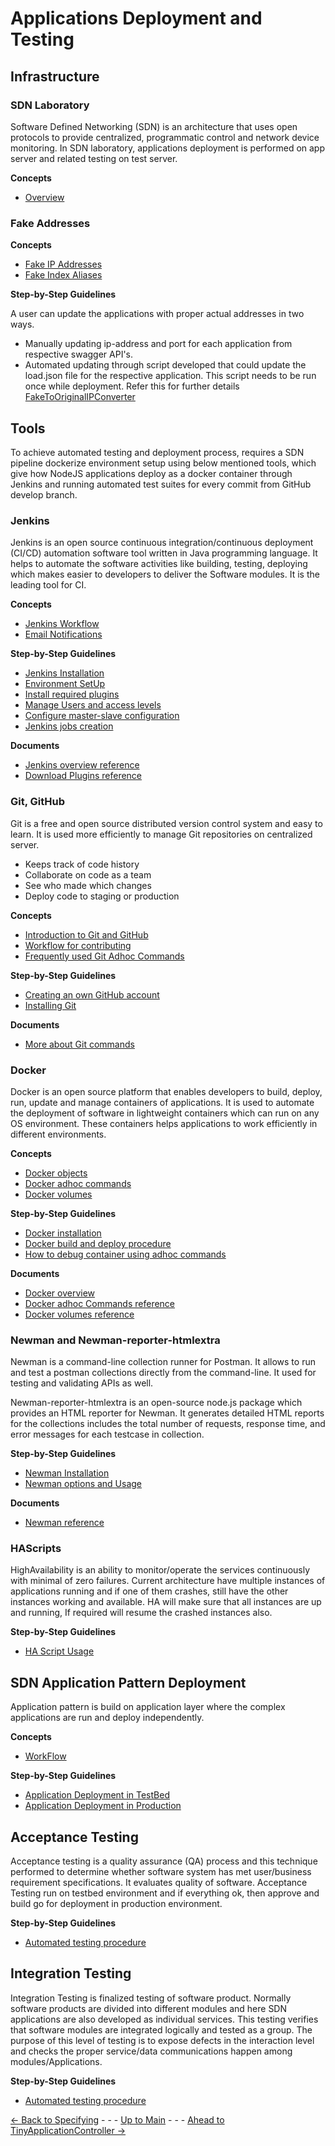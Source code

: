 # Applications Deployment and Testing 
## Infrastructure
### SDN Laboratory
Software Defined Networking (SDN) is an architecture that uses open protocols to provide centralized, programmatic control and network device monitoring. In SDN laboratory, applications deployment is performed on app server and related testing on test server.

**Concepts**
* [Overview](./Infrastructure/SdnLaboratory/Overview/OverviewandGeneralConcepts.md)

### Fake Addresses
**Concepts**
* [Fake IP Addresses](./Infrastructure/SdnLaboratory/FakeAddresses/IpAddresses.md)
* [Fake Index Aliases](./Infrastructure/SdnLaboratory/FakeAddresses/IndexAliases.md)

**Step-by-Step Guidelines**

A user can update the applications with proper actual addresses in two ways.
* Manually updating ip-address and port for each application from respective swagger API's.
* Automated updating through script developed that could update the load.json file for the respective application. This script needs to be run once while deployment. Refer this for further details [FakeToOriginalIPConverter](../../server/FakeToOriginalIPConverter/README.md)

## Tools
To achieve automated testing and deployment process, requires a SDN pipeline dockerize environment setup using below mentioned tools,   which give how NodeJS applications deploy as a docker container through Jenkins and running automated test suites for every commit from GitHub develop branch.
### Jenkins
Jenkins is an open source continuous integration/continuous deployment (CI/CD) automation software tool written in Java programming language. It helps to automate the software activities like building, testing, deploying which makes easier to developers to deliver the Software modules. It is the leading tool for CI.

**Concepts**
* [Jenkins Workflow](./Infrastructure/Tools/Jenkins/Jenkinsworkflow.md)
* [Email Notifications](./Infrastructure/Tools/Jenkins/EmailNotificationConfiguration.md)

**Step-by-Step Guidelines**
* [Jenkins Installation](./Infrastructure/Tools/Jenkins/JenkinsInstallation.md)
* [Environment SetUp](./Infrastructure/Tools/Jenkins/EnvironmentSetup.md)
* [Install required plugins](./Infrastructure/Tools/Jenkins/PluginInstallation.md)
* [Manage Users and access levels](./Infrastructure/Tools/Jenkins/ManageUsers.md)
* [Configure master-slave configuration](./Infrastructure/Tools/Jenkins/MasterSlaveConfiguration.md)
* [Jenkins jobs creation](./Infrastructure/Tools/Jenkins/JenkinsJobsAndSDNDeployment.md)

**Documents**
* [Jenkins overview reference](https://www.jenkins.io/doc/tutorials)
* [Download Plugins reference](https://updates.jenkins-ci.org/download/plugins/)

### Git, GitHub
Git is a free and open source distributed version control system and easy to learn. It is used more efficiently to manage Git repositories on centralized server. 
- Keeps track of code history
- Collaborate on code as a team
- See who made which changes
- Deploy code to staging or production

**Concepts**
* [Introduction to Git and GitHub](../PreparingSpecifying/Introduction2Git/Introduction2Git.md)
* [Workflow for contributing](../PreparingSpecifying/WorkflowForContributing/WorkflowForContributing.md)
* [Frequently used Git Adhoc Commands](./Infrastructure/Tools/Git/GitCommands.md)

**Step-by-Step Guidelines**
* [Creating an own GitHub account](../PreparingSpecifying/OwnGitHubAccount/OwnGitHubAccount.md)
* [Installing Git](../PreparingSpecifying/InstallingGit/InstallingGit.md)

 **Documents**
* [More about Git commands](https://docs.github.com/en/get-started/using-git/about-git ) 

### Docker
Docker is an open source platform that enables developers to build, deploy, run, update and manage containers of applications. It is used to automate the deployment of software in lightweight containers which can run on any OS environment. These containers helps applications to work efficiently in different environments.

**Concepts**
* [Docker objects](./Infrastructure/Tools/Docker/DockerIntroduction.md#docker-objects)
* [Docker adhoc commands](./Infrastructure/Tools/Docker/DockerUsefulCommands.md)
* [Docker volumes](./Infrastructure/Tools/Docker/DockerVolumes.md)

**Step-by-Step Guidelines**
* [Docker installation](./Infrastructure/Tools/Docker/Installation.md)
* [Docker build and deploy procedure](./Infrastructure/Tools/Docker/UtilizationInSDN.md)
* [How to debug container using adhoc commands](./Infrastructure/Tools/Docker/DebuggingContainer.md)

**Documents**
* [Docker overview](https://docs.docker.com/get-started/overview/ )
* [Docker adhoc Commands reference](https://docs.docker.com/engine/reference/commandline/docker/)
* [Docker volumes reference](https://docs.docker.com/storage/volumes/)
### Newman and Newman-reporter-htmlextra
Newman is a command-line collection runner for Postman. It allows to run and test a postman collections directly from the command-line. It used for testing and validating APIs as well.

Newman-reporter-htmlextra is an open-source node.js package which provides an HTML reporter for Newman. It generates detailed HTML reports for the collections includes the total number of requests, response time, and error messages for each testcase in collection. 

**Step-by-Step Guidelines**
* [Newman Installation](./Infrastructure/Tools/Newman/Newman.md#install-newman-and-newman-reporter-htmlextra)
* [Newman options and Usage](./Infrastructure/Tools/Newman/Newman.md#basic-options-and-usage)

**Documents**
* [Newman reference](https://learning.postman.com/docs/running-collections/using-newman-cli/newman-options/)

### HAScripts
HighAvailability is an ability to monitor/operate the services continuously with minimal of zero failures. Current architecture have multiple instances of applications running and if one of them crashes, still have the other instances working and available. HA will make sure that all instances are up and running, If required will resume the crashed instances also.

**Step-by-Step Guidelines**
* [HA Script Usage](./Infrastructure/Tools/Scripts/Scripts.md)

## SDN Application Pattern Deployment
 Application pattern is build on application layer where the complex applications are run and deploy independently.

**Concepts**
* [WorkFlow](./Infrastructure/SDNApplicationPatternDeployment/WorkFlow.md)

**Step-by-Step Guidelines**
* [Application Deployment in TestBed](./Infrastructure/SDNApplicationPatternDeployment/AppDeploymentInTestBed.md)
* [Application Deployment in Production](./Infrastructure/SDNApplicationPatternDeployment/AppDeploymentInProd.md)

## Acceptance Testing
Acceptance testing is a quality assurance (QA) process and this technique performed to determine whether software system has met user/business requirement specifications. It evaluates quality of software. Acceptance Testing run on testbed environment and if everything ok, then approve and  build go for deployment in production environment.

**Step-by-Step Guidelines**
* [Automated testing procedure](./AcceptanceTesting/Overview/pipelineconfiguration.md) 


## Integration Testing
Integration Testing is finalized testing of software product. Normally software products are divided into different modules and here SDN applications are also developed as individual services. This testing verifies that  software modules are integrated logically and tested as a group. The purpose of this level of testing is to expose defects in the interaction level and checks the proper service/data communications happen among modules/Applications.

**Step-by-Step Guidelines**
* [Automated testing procedure](./IntegrationTesting/Overview/pipelineconfiguration.md)

[<- Back to Specifying](../SpecifyingApplications/SpecifyingApplications.md) - - - [Up to Main](../Main.md) - - - [Ahead to TinyApplicationController ->](../TinyApplicationController/TinyApplicationController.md)
